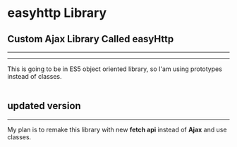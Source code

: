 # easyhttp Library

## Custom Ajax Library Called easyHttp

---

---

This is going to be in ES5 object oriented library, so I'am using prototypes instead of classes. <br><br>

## updated version

---

My plan is to remake this library with new **fetch api** instead of **Ajax** and use classes.
<br><br>
